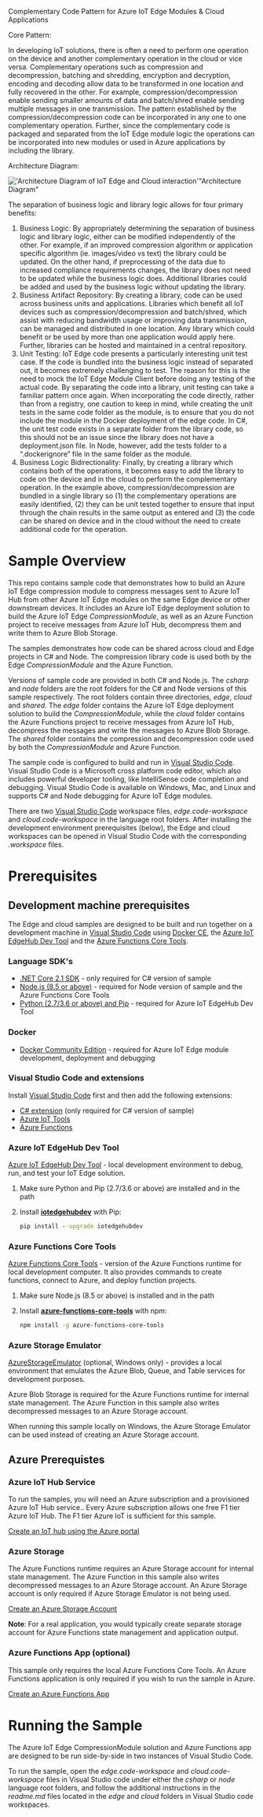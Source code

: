 Complementary Code Pattern for Azure IoT Edge Modules & Cloud Applications

Core Pattern: 

In developing IoT solutions, there is often a need to perform one operation on the device and another complementary operation in the cloud or vice versa. Complementary operations such as compression and decompression, batching and shredding, encryption and decryption, encoding and decoding allow data to be transformed in one location and fully recovered in the other.  For example, compression/decompression enable sending smaller amounts of data and batch/shred enable sending multiple messages in one transmission.  The pattern established by the compression/decompression code can be incorporated in any one to one complementary operation.  Further, since the complementary code is packaged and separated from the IoT Edge module logic the operations can be incorporated into new modules or used in Azure applications by including the library.

Architecture Diagram:

!['Architecture Diagram of IoT Edge and Cloud interaction'](./arch.png)"Architecture Diagram"

The separation of business logic and library logic allows for four primary benefits:

1)	Business Logic: By appropriately determining the separation of business logic and library logic, either can be modified independently of the other.  For example, if an improved compression algorithm or application specific algorithm (ie. images/video vs text) the library could be updated.  On the other hand, if preprocessing of the data due to increased compliance requirements changes, the library does not need to be updated while the business logic does.  Additional libraries could be added and used by the business logic without updating the library.
2)	Business Artifact Repository: By creating a library, code can be used across business units and applications.  Libraries which benefit all IoT devices such as compression/decompression and batch/shred, which assist with reducing bandwidth usage or improving data transmission, can be managed and distributed in one location.  Any library which could benefit or be used by more than one application would apply here.  Further, libraries can be hosted and maintained in a central repository.
3)	Unit Testing:  IoT Edge code presents a particularly interesting unit test case.  If the code is bundled into the business logic instead of separated out, it becomes extremely challenging to test.  The reason for this is the need to mock the IoT Edge Module Client before doing any testing of the actual code.  By separating the code into a library, unit testing can take a familiar pattern once again.  When incorporating the code directly, rather than from a registry, one caution to keep in mind, while creating the unit tests in the same code folder as the module, is to ensure that you do not include the module in the Docker deployment of the edge code.  In C#, the unit test code exists in a separate folder from the library code, so this should not be an issue since the library does not have a deployment.json file.  In Node, however, add the tests folder to a “.dockerignore” file in the same folder as the module.
4)	Business Logic Bidirectionality: Finally, by creating a library which contains both of the operations, it becomes easy to add the library to code on the device and in the cloud to perform the complementary operation.  In the example above, compression/decompression are bundled in a single library so (1) the complementary operations are easily identified, (2) they can be unit tested together to ensure that input through the chain results in the same output as entered and (3) the code can be shared on device and in the cloud without the need to create additional code for the operation.

# Sample Overview

This repo contains sample code that demonstrates how to build an Azure IoT Edge compression module to compress messages sent to Azure IoT Hub from other Azure IoT Edge modules on the same Edge device or other downstream devices. It includes an Azure IoT Edge deployment solution to build the Azure IoT Edge _CompressionModule_, as well as an Azure Function project to receive messages from Azure IoT Hub, decompress them and write them to Azure Blob Storage.  

The samples demonstrates how code can be shared across cloud and Edge projects in C# and Node. The compression library code is used both by the Edge _CompressionModule_ and the Azure Function.

Versions of sample code are provided in both C# and Node.js.  The _csharp_ and _node_ folders are the root folders for the C# and Node versions of this sample respectively.  The root folders contain three directories, _edge_, _cloud_ and _shared_.  The _edge_ folder contains the Azure IoT Edge deployment solution to build the _CompressionModule_, while the _cloud_ folder contains the Azure Functions project to receive messages from Azure IoT Hub, decompress the messages and write the messages to Azure Blob Storage.  The _shared_ folder contains the compression and decompression code used by both the _CompressionModule_ and Azure Function.  

The sample code is configured to build and run in [Visual Studio Code](https://code.visualstudio.com/).  Visual Studio Code is a Microsoft cross platform code editor, which also includes powerful developer tooling, like IntelliSense code completion and debugging.  Visual Studio Code is available on Windows, Mac, and Linux and supports C# and Node debugging for Azure IoT Edge modules.

There are two [Visual Studio Code](https://code.visualstudio.com/) workspace files, _edge.code-workspace_ and _cloud.code-workspace_ in the language root folders. After installing the development environment prerequisites (below), the Edge and cloud workspaces can be opened in Visual Studio Code with the corresponding _.workspace_ files.

# Prerequisites
## Development machine prerequisites

The Edge and cloud samples are designed to be built and run together on a development machine in [Visual Studio Code](https://code.visualstudio.com/) using [Docker CE](https://docs.docker.com/install/), the [Azure IoT EdgeHub Dev Tool](https://pypi.org/project/iotedgehubdev/) and the [Azure Functions Core Tools](https://docs.microsoft.com/en-us/azure/azure-functions/functions-run-local#v2). 

### Language SDK's
- [.NET Core 2.1 SDK](https://www.microsoft.com/net/download) - only required for C# version of sample
- [Node.js (8.5 or above)](https://nodejs.org) - required for Node version of sample and the Azure Functions Core Tools
- [Python (2.7/3.6 or above) and Pip](https://www.python.org/) - required for Azure IoT EdgeHub Dev Tool

### Docker
- [Docker Community Edition](https://docs.docker.com/install/) - required for Azure IoT Edge module development, deployment and debugging

### Visual Studio Code and extensions
Install [Visual Studio Code](https://code.visualstudio.com/) first and then add the following extensions:

- [C# extension](https://marketplace.visualstudio.com/items?itemName=ms-vscode.csharp) (only required for C# version of sample)
- [Azure IoT Tools](https://marketplace.visualstudio.com/items?itemName=vsciot-vscode.azure-iot-tools)
- [Azure Functions](https://marketplace.visualstudio.com/items?itemName=ms-azuretools.vscode-azurefunctions)

### Azure IoT EdgeHub Dev Tool
[Azure IoT EdgeHub Dev Tool](https://pypi.org/project/iotedgehubdev/) - local development environment to debug, run, and test your IoT Edge solution. 

1. Make sure Python and Pip (2.7/3.6 or above) are installed and in the path
2. Install **[iotedgehubdev](https://pypi.org/project/iotedgehubdev/)** with Pip:

   ```cmd
   pip install --upgrade iotedgehubdev
   ```

###  Azure Functions Core Tools

[Azure Functions Core Tools]() - version of the Azure Functions runtime for local development computer. It also provides commands to create functions, connect to Azure, and deploy function projects.

1. Make sure Node.js (8.5 or above) is installed and in the path

2. Install **[azure-functions-core-tools](https://www.npmjs.com/package/azure-functions-core-tools)** with npm:

    ```bash
    npm install -g azure-functions-core-tools
    ```
### Azure Storage Emulator

[AzureStorageEmulator](https://docs.microsoft.com/en-us/azure/storage/common/storage-use-emulator) (optional, Windows only) - provides a local environment that emulates the Azure Blob, Queue, and Table services for development purposes.

Azure Blob Storage is required for the Azure Functions runtime for internal state management.  The Azure Function in this sample also writes decompressed messages to an Azure Storage account.

When running this sample locally on Windows, the Azure Storage Emulator can be used instead of creating an Azure Storage account.

## Azure Prerequistes 

### Azure IoT Hub Service
To run the samples, you will need an Azure subscription and a provisioned Azure IoT Hub service.. Every Azure subscription allows one free F1 tier Azure IoT Hub.  The F1 tier Azure IoT is sufficient for this sample. 

[Create an IoT hub using the Azure portal](https://docs.microsoft.com/en-us/azure/iot-hub/quickstart-send-telemetry-dotnet#create-an-iot-hub)

### Azure Storage 
The Azure Functions runtime requires an Azure Storage account for internal state management.  The Azure Function in this sample also writes decompressed messages to an Azure Storage account.  An Azure Storage account is only required if Azure Storage Emulator is not being used.

[Create an Azure Storage Account](https://docs.microsoft.com/en-us/azure/storage/common/storage-quickstart-create-account?tabs=azure-portal)

**Note**: For a real application, you would typically create separate storage account for Azure Functions state management and application output.

### Azure Functions App (optional)
This sample only requires the local Azure Functions Core Tools.  An Azure Functions application is only required if you wish to run the sample in Azure.

[Create an Azure Functions App](https://docs.microsoft.com/en-us/azure/azure-functions/functions-create-first-azure-function#create-a-function-app)


# Running the Sample

The Azure IoT Edge CompressionModule solution and Azure Functions app are designed to be run side-by-side in two instances of Visual Studio Code.  

To run the sample, open the _edge.code-workspace_ and _cloud.code-workspace_ files in Visual Studio code under either the _csharp_ or _node_ language root folders, and follow the additional instructions in the *readme.md* files located in the _edge_ and _cloud_ folders in Visual Studio code workspaces. 
 





